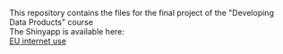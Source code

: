 This repository contains the files for the final project of the "Developing Data Products" course  
The Shinyapp is available here:  
[EU internet use](https://ourbanow.shinyapps.io/EUInternetuse/)
